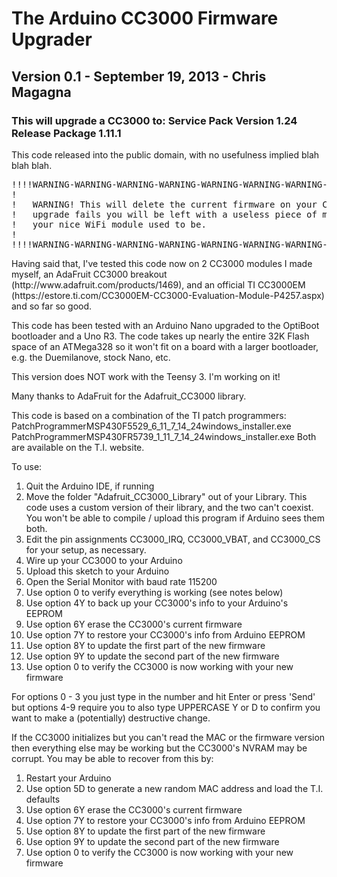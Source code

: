 <h1>The Arduino CC3000 Firmware Upgrader</h1>
<h2>Version 0.1 - September 19, 2013 - Chris Magagna</h2>
<h3>This will upgrade a CC3000 to:
		Service Pack Version 1.24
		Release Package 1.11.1
</h3>

<p>					
	This code released into the public domain, with no usefulness implied blah
	blah blah.
</p>
	
<pre>
!!!!WARNING-WARNING-WARNING-WARNING-WARNING-WARNING-WARNING-WARNING-WARNING
!	
!	WARNING! This will delete the current firmware on your CC3000. If this
!	upgrade fails you will be left with a useless piece of metal where
!	your nice WiFi module used to be.
!	
!!!!WARNING-WARNING-WARNING-WARNING-WARNING-WARNING-WARNING-WARNING-WARNING
</pre>

<p>	
	Having said that, I've tested this code now on 2 CC3000 modules I made
	myself, an AdaFruit CC3000 breakout
	(http://www.adafruit.com/products/1469), and an official TI CC3000EM
	(https://estore.ti.com/CC3000EM-CC3000-Evaluation-Module-P4257.aspx)
	and so far so good.
</p>

<p>	
	This code has been tested with an Arduino Nano upgraded to the OptiBoot
	bootloader and a Uno R3. The code takes up nearly the entire 32K Flash
	space of an ATMega328 so it won't fit on a board with a larger
	bootloader, e.g. the Duemilanove, stock Nano, etc.
</p>

<p>
	This version does NOT work with the Teensy 3. I'm working on it!
</p>

<p>
	Many thanks to AdaFruit for the Adafruit_CC3000 library.
</p>

<p>	
	This code is based on a combination of the TI patch programmers:
	PatchProgrammerMSP430F5529_6_11_7_14_24windows_installer.exe
	PatchProgrammerMSP430FR5739_1_11_7_14_24windows_installer.exe
	Both are available on the T.I. website.
</p>
	
<p>
	To use:
</p>

<ol>	
	<li>Quit the Arduino IDE, if running</li>
	<li>Move the folder "Adafruit_CC3000_Library" out of your Library. This code
		uses a custom version of their library, and the two can't coexist. You
		won't be able to compile / upload this program if Arduino sees them both.</li>
	<li>Edit the pin assignments CC3000_IRQ, CC3000_VBAT, and CC3000_CS for your
		setup, as necessary.</li>
	<li>Wire up your CC3000 to your Arduino</li>
	<li>Upload this sketch to your Arduino</li>
	<li>Open the Serial Monitor with baud rate 115200</li>
	<li>Use option 0 to verify everything is working (see notes below)</li>
	<li>Use option 4Y to back up your CC3000's info to your Arduino's EEPROM</li>
	<li>Use option 6Y erase the CC3000's current firmware</li>
	<li>Use option 7Y to restore your CC3000's info from Arduino EEPROM</li>
	<li>Use option 8Y to update the first part of the new firmware</li>
	<li>Use option 9Y to update the second part of the new firmware</li>
	<li>Use option 0 to verify the CC3000 is now working with your new firmware</li>
</ol>

<p>
	For options 0 - 3 you just type in the number and hit Enter or press 'Send'
	but options 4-9 require you to also type UPPERCASE Y or D to confirm you
	want to make a (potentially) destructive change.
</p>

<p>	
	If the CC3000 initializes but you can't read the MAC or the firmware
	version then everything else may be working but the CC3000's NVRAM may be
	corrupt. You may be able to recover from this by:
</p>

<ol>	
	<li>Restart your Arduino</li>
	<li>Use option 5D to generate a new random MAC address and load the T.I.
		defaults</li>
	<li>Use option 6Y erase the CC3000's current firmware</li>
	<li>Use option 7Y to restore your CC3000's info from Arduino EEPROM</li>
	<li>Use option 8Y to update the first part of the new firmware</li>
	<li>Use option 9Y to update the second part of the new firmware</li>
	<li>Use option 0 to verify the CC3000 is now working with your new firmware</li>
</ol>